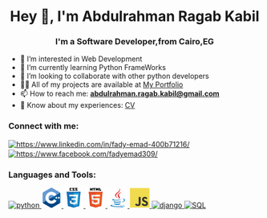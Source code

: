 <h1 align="center">Hey 👋, I'm Abdulrahman Ragab Kabil </h1>
<h3 align="center">I'm a Software Developer,from Cairo,EG </h3>

- 👀 I’m interested in Web Development
- 🌱 I’m currently learning Python FrameWorks
- 💞️ I’m looking to collaborate with other python developers
- 👨‍💻 All of my projects are available at [My Portfolio](https://abdulrahman-ragab-developer.my.canva.site/)
- 📫 How to reach me: **abdulrahman.ragab.kabil@gmail.com**
- 📄 Know about my experiences: [CV](https://drive.google.com/file/d/1-MjQ9yo23XbYT2LFpKlkK9x3oKEE49GU/view?usp=sharing)

### Connect with me:

<p align="left">
  <a href="https://www.linkedin.com/in/abdulrahman-kabil-5729621a2/" target="blank">
    <img align="center" src="https://raw.githubusercontent.com/rahuldkjain/github-profile-readme-generator/master/src/images/icons/Social/linked-in-alt.svg" alt="https://www.linkedin.com/in/fady-emad-400b71216/" height="30" width="40" />
  </a>
  
  <a href="https://www.facebook.com/akabil12" target="blank">
    <img align="center" src="https://raw.githubusercontent.com/rahuldkjain/github-profile-readme-generator/master/src/images/icons/Social/facebook.svg" alt="https://www.facebook.com/fadyemad309/" height="30" width="40" />
  </a>
</p>

### Languages and Tools:

<p align="left"> 

  <a href="https://www.python.org/" target="_blank" rel="noreferrer"> 
    <img src="https://th.bing.com/th/id/R.b9bbb1d722d3ef6ebf7d573703b5925e?rik=Z2JOTqQ%2bN1OXUQ&pid=ImgRaw&r=0" alt="python" width="40" height="40"/> 
  </a>
  
  <a href="https://www.w3schools.com/cpp/" target="_blank" rel="noreferrer"> 
    <img src="https://raw.githubusercontent.com/devicons/devicon/master/icons/cplusplus/cplusplus-original.svg" alt="cplusplus" width="40" height="40"/> 
  </a>

  <a href="https://www.w3schools.com/css/" target="_blank" rel="noreferrer"> 
    <img src="https://raw.githubusercontent.com/devicons/devicon/master/icons/css3/css3-original-wordmark.svg" alt="css3" width="40" height="40"/> 
  </a>

  <a href="https://www.w3.org/html/" target="_blank" rel="noreferrer"> 
    <img src="https://raw.githubusercontent.com/devicons/devicon/master/icons/html5/html5-original-wordmark.svg" alt="html5" width="40" height="40"/>
  </a> 
  
  <a href="https://www.java.com" target="_blank" rel="noreferrer"> 
    <img src="https://raw.githubusercontent.com/devicons/devicon/master/icons/java/java-original.svg" alt="java" width="40" height="40"/>
  </a> 
  
  <a href="https://developer.mozilla.org/en-US/docs/Web/JavaScript" target="_blank" rel="noreferrer"> 
    <img src="https://raw.githubusercontent.com/devicons/devicon/master/icons/javascript/javascript-original.svg" alt="javascript" width="40" height="40"/> 
  </a> 
  
  <a href="https://www.djangoproject.com" target="_blank" rel="noreferrer"> 
    <img src="https://th.bing.com/th/id/OIP.fG7sZIq0elV8--hN4_nTsgHaJb?pid=ImgDet&rs=1" alt="django" width="40" height="40"/> 
  </a> 
 
  <a href="https://www.w3schools.com/sql/" target="_blank" rel="noreferrer"> 
    <img src="https://www.vhv.rs/dpng/d/478-4788452_vector-db-symbol-sql-azure-hd-png-download.png" alt="SQL" width="40" height="40"/> 
  </a> 
  
  
  
</p>
